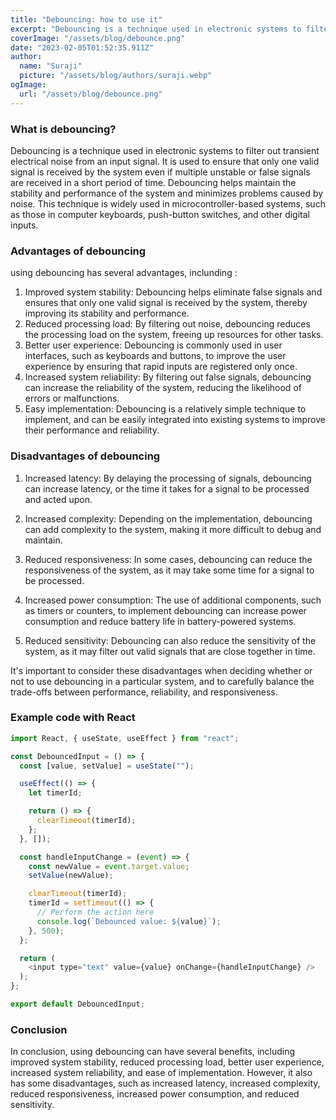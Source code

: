 ```yaml
---
title: "Debouncing: how to use it"
excerpt: "Debouncing is a technique used in electronic systems to filter out transient electrical noise from an input signal."
coverImage: "/assets/blog/debounce.png"
date: "2023-02-05T01:52:35.911Z"
author:
  name: "Suraji"
  picture: "/assets/blog/authors/suraji.webp"
ogImage:
  url: "/assets/blog/debounce.png"
---
```


### What is debouncing?
Debouncing is a technique used in electronic systems to filter out transient electrical noise from an input signal. It is used to ensure that only one valid signal is received by the system even if multiple unstable or false signals are received in a short period of time. Debouncing helps maintain the stability and performance of the system and minimizes problems caused by noise. This technique is widely used in microcontroller-based systems, such as those in computer keyboards, push-button switches, and other digital inputs.

### Advantages of debouncing
using debouncing has several advantages, inclunding :
1. Improved system stability: Debouncing helps eliminate false signals and ensures that only one valid signal is received by the system, thereby improving its stability and performance.
2. Reduced processing load: By filtering out noise, debouncing reduces the processing load on the system, freeing up resources for other tasks.
3. Better user experience: Debouncing is commonly used in user interfaces, such as keyboards and buttons, to improve the user experience by ensuring that rapid inputs are registered only once.
4. Increased system reliability: By filtering out false signals, debouncing can increase the reliability of the system, reducing the likelihood of errors or malfunctions.
5. Easy implementation: Debouncing is a relatively simple technique to implement, and can be easily integrated into existing systems to improve their performance and reliability.

### Disadvantages of debouncing 
1. Increased latency: By delaying the processing of signals, debouncing can increase latency, or the time it takes for a signal to be processed and acted upon.

2. Increased complexity: Depending on the implementation, debouncing can add complexity to the system, making it more difficult to debug and maintain.

3. Reduced responsiveness: In some cases, debouncing can reduce the responsiveness of the system, as it may take some time for a signal to be processed.

4. Increased power consumption: The use of additional components, such as timers or counters, to implement debouncing can increase power consumption and reduce battery life in battery-powered systems.

5. Reduced sensitivity: Debouncing can also reduce the sensitivity of the system, as it may filter out valid signals that are close together in time.

It's important to consider these disadvantages when deciding whether or not to use debouncing in a particular system, and to carefully balance the trade-offs between performance, reliability, and responsiveness.

### Example code with React

``` javascript
import React, { useState, useEffect } from "react";

const DebouncedInput = () => {
  const [value, setValue] = useState("");

  useEffect(() => {
    let timerId;

    return () => {
      clearTimeout(timerId);
    };
  }, []);

  const handleInputChange = (event) => {
    const newValue = event.target.value;
    setValue(newValue);

    clearTimeout(timerId);
    timerId = setTimeout(() => {
      // Perform the action here
      console.log(`Debounced value: ${value}`);
    }, 500);
  };

  return (
    <input type="text" value={value} onChange={handleInputChange} />
  );
};

export default DebouncedInput;
```

### Conclusion
In conclusion, using debouncing can have several benefits, including improved system stability, reduced processing load, better user experience, increased system reliability, and ease of implementation. However, it also has some disadvantages, such as increased latency, increased complexity, reduced responsiveness, increased power consumption, and reduced sensitivity.